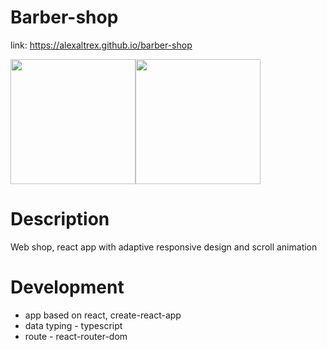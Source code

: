 # Barber-shop
link: https://alexaltrex.github.io/barber-shop

<div style="display:flex;">
  <img src="https://user-images.githubusercontent.com/56224288/157677838-2594ef46-694b-41de-8a75-2619511570a6.jpg" height="200">
  <img src="https://user-images.githubusercontent.com/56224288/157677844-f574b3c5-ccd2-477e-91e1-b4f83a64862b.jpg" height="200">
</div> 

# Description
Web shop, react app with adaptive responsive design and scroll animation

# Development
* app based on react, create-react-app
* data typing - typescript
* route - react-router-dom
